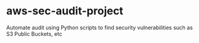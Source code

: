 # aws-sec-audit-project
Automate audit using Python scripts to find security vulnerabilities such as S3 Public Buckets, etc
